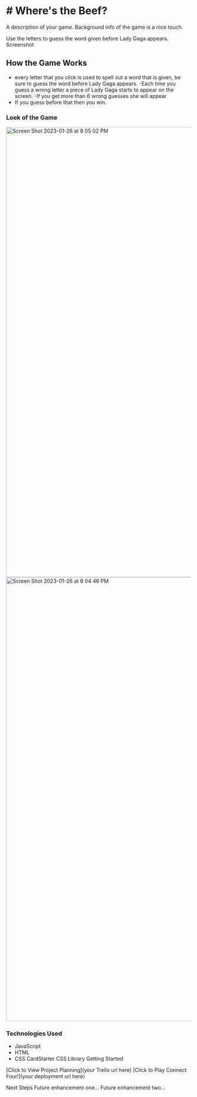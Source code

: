 # # Where's the Beef? 
A description of your game. Background info of the game is a nice touch.

Use the letters to guess the word given before Lady Gaga appears. 
Screenshot

## How the Game Works 

- every letter that you click is used to spell out a word that is given, 
be sure to guess the word before Lady Gaga appears. 
-Each time you guess a wrong letter a piece of Lady Gaga starts 
to appear on the screen. 
-If you get more than 6 wrong guesses she will appear 
- If you guess before that then you win.
### Look of the Game 
<img width="1227" alt="Screen Shot 2023-01-26 at 8 05 02 PM" src="https://user-images.githubusercontent.com/108112112/215010355-cf43adc4-adea-49b2-b9d8-b0642a0f420d.png">


 <img width="1211" alt="Screen Shot 2023-01-26 at 8 04 46 PM" src="https://user-images.githubusercontent.com/108112112/215010373-65415a9a-3f4c-4fad-9c32-9e442bf0b684.png">

### Technologies Used
- JavaScript
- HTML
- CSS
CardStarter CSS Library
Getting Started

[Click to View Project Planning](your Trello url here) [Click to Play Connect Four!](your deployment url here)

Next Steps
Future enhancement one...
Future enhancement two...
